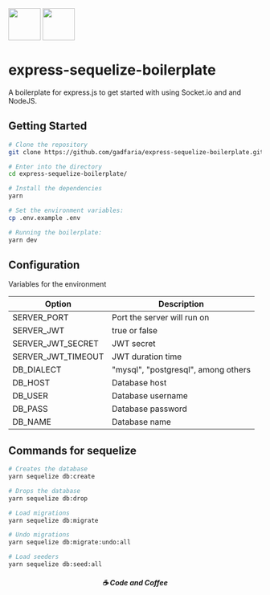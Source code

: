 <div style="display: inline">
  <img src="https://upload.wikimedia.org/wikipedia/commons/thumb/d/d9/Node.js_logo.svg/220px-Node.js_logo.svg.png" width="auto" height="64px">
  <img src="https://expressjs.com/images/express-facebook-share.png" width="auto" height="64px">
</div>

# express-sequelize-boilerplate
A boilerplate for express.js to get started with using Socket.io and and NodeJS.

## Getting Started 

```bash
# Clone the repository
git clone https://github.com/gadfaria/express-sequelize-boilerplate.git

# Enter into the directory
cd express-sequelize-boilerplate/

# Install the dependencies
yarn

# Set the environment variables:
cp .env.example .env

# Running the boilerplate:
yarn dev
```

## Configuration

Variables for the environment

| Option | Description |
| ------ | ------ |
| SERVER_PORT | Port the server will run on |
| SERVER_JWT | true or false |
| SERVER_JWT_SECRET | JWT secret |
| SERVER_JWT_TIMEOUT | JWT duration time |
| DB_DIALECT | "mysql", "postgresql", among others |
| DB_HOST | Database host |
| DB_USER | Database username |
| DB_PASS | Database password |
| DB_NAME | Database name |


## Commands for sequelize 
```bash
# Creates the database
yarn sequelize db:create 

# Drops the database
yarn sequelize db:drop 

# Load migrations
yarn sequelize db:migrate 

# Undo migrations
yarn sequelize db:migrate:undo:all 

# Load seeders
yarn sequelize db:seed:all
```

<h5 align="center">
  ☕ Code and Coffee
</h5>
